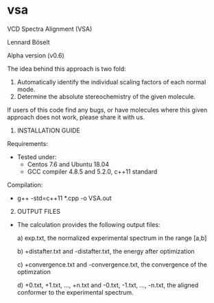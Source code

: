 
# vsa


VCD Spectra Alignment (VSA)

Lennard Böselt

Alpha version (v0.6)

The idea behind this approach is two fold:
1. Automatically identify the individual scaling factors of each normal mode. 
2. Determine the absolute stereochemistry of the given molecule.

If users of this code find any bugs, or have molecules where this given approach does not work, please share it with us.


  1. INSTALLATION GUIDE

  Requirements:
  - Tested under:
    - Centos 7.6 and Ubuntu 18.04
    - GCC compiler 4.8.5 and 5.2.0, c++11 standard

  Compilation:
  - g++ -std=c++11 *.cpp -o VSA.out
  
  2. OUTPUT FILES
  - The calculation provides the following output files:
  
    a) exp.txt, the normalized experimental spectrum in the range [a,b]
    
    b) +distafter.txt and -distafter.txt, the energy after optimization
    
    c) +convergence.txt and -convergence.txt, the convergence of the optimzation
    
    d) +0.txt, +1.txt, ..., +n.txt and -0.txt, -1.txt, ..., -n.txt, the aligned conformer to the experimental spectrum.
    
